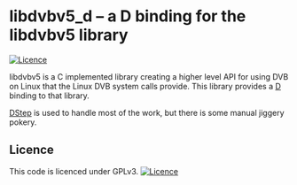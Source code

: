 # libdvbv5_d – a D binding for the libdvbv5 library

[![Licence](https://img.shields.io/badge/license-LGPL_3-green.svg)](https://www.gnu.org/licenses/lgpl-3.0.en.html)


libdvbv5 is a C implemented library creating a higher level API for using DVB on Linux that the Linux DVB
system calls provide. This library provides a [D](http://dlang.org) binding to that library.

[DStep](https://github.com/jacob-carlborg/dstep) is used to handle most of the work, but there is some
manual jiggery pokery.

## Licence

This code is licenced under GPLv3.
[![Licence](https://www.gnu.org/graphics/gplv3-127x51.png)](https://www.gnu.org/licenses/gpl-3.0.en.html)
